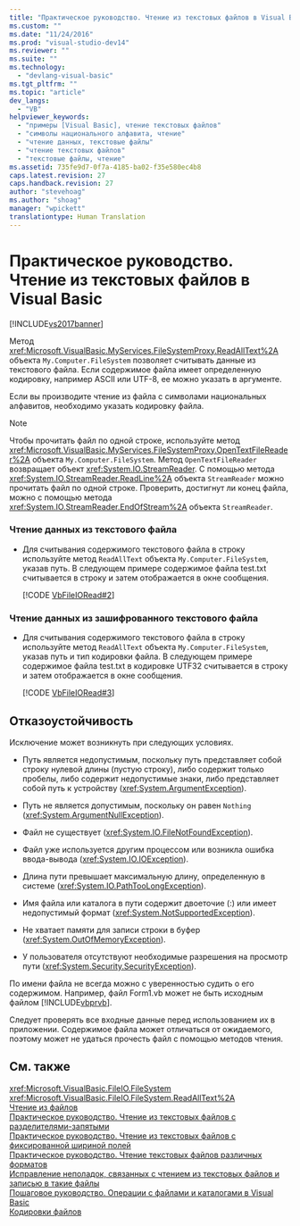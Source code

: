 ```yaml
---
title: "Практическое руководство. Чтение из текстовых файлов в Visual Basic | Microsoft Docs"
ms.custom: ""
ms.date: "11/24/2016"
ms.prod: "visual-studio-dev14"
ms.reviewer: ""
ms.suite: ""
ms.technology: 
  - "devlang-visual-basic"
ms.tgt_pltfrm: ""
ms.topic: "article"
dev_langs: 
  - "VB"
helpviewer_keywords: 
  - "примеры [Visual Basic], чтение текстовых файлов"
  - "символы национального алфавита, чтение"
  - "чтение данных, текстовые файлы"
  - "чтение текстовых файлов"
  - "текстовые файлы, чтение"
ms.assetid: 735fe9d7-0f7a-4185-ba02-f35e580ec4b8
caps.latest.revision: 27
caps.handback.revision: 27
author: "stevehoag"
ms.author: "shoag"
manager: "wpickett"
translationtype: Human Translation
---
```

# Практическое руководство. Чтение из текстовых файлов в Visual Basic
[!INCLUDE[vs2017banner](../../../../csharp/includes/vs2017banner.md)]

Метод <xref:Microsoft.VisualBasic.MyServices.FileSystemProxy.ReadAllText%2A> объекта `My.Computer.FileSystem` позволяет считывать данные из текстового файла.  Если содержимое файла имеет определенную кодировку, например ASCII или UTF\-8, ее можно указать в аргументе.  
  
 Если вы производите чтение из файла с символами национальных алфавитов, необходимо указать кодировку файла.  
  
> [!NOTE]
>  Чтобы прочитать файл по одной строке, используйте метод <xref:Microsoft.VisualBasic.MyServices.FileSystemProxy.OpenTextFileReader%2A> объекта `My.Computer.FileSystem`.  Метод `OpenTextFileReader` возвращает объект <xref:System.IO.StreamReader>.  С помощью метода <xref:System.IO.StreamReader.ReadLine%2A> объекта `StreamReader` можно прочитать файл по одной строке.  Проверить, достигнут ли конец файла, можно с помощью метода <xref:System.IO.StreamReader.EndOfStream%2A> объекта `StreamReader`.  
  
### Чтение данных из текстового файла  
  
-   Для считывания содержимого текстового файла в строку используйте метод `ReadAllText` объекта `My.Computer.FileSystem`, указав путь.  В следующем примере содержимое файла test.txt считывается в строку и затем отображается в окне сообщения.  
  
     [!CODE [VbFileIORead#2](../CodeSnippet/VS_Snippets_VBCSharp/VbFileIORead#2)]  
  
### Чтение данных из зашифрованного текстового файла  
  
-   Для считывания содержимого текстового файла в строку используйте метод `ReadAllText` объекта `My.Computer.FileSystem`, указав путь и тип кодировки файла.  В следующем примере содержимое файла test.txt в кодировке UTF32 считывается в строку и затем отображается в окне сообщения.  
  
     [!CODE [VbFileIORead#3](../CodeSnippet/VS_Snippets_VBCSharp/VbFileIORead#3)]  
  
## Отказоустойчивость  
 Исключение может возникнуть при следующих условиях.  
  
-   Путь является недопустимым, поскольку путь представляет собой строку нулевой длины \(пустую строку\), либо содержит только пробелы, либо содержит недопустимые знаки, либо представляет собой путь к устройству \(<xref:System.ArgumentException>\).  
  
-   Путь не является допустимым, поскольку он равен `Nothing` \(<xref:System.ArgumentNullException>\).  
  
-   Файл не существует \(<xref:System.IO.FileNotFoundException>\).  
  
-   Файл уже используется другим процессом или возникла ошибка ввода\-вывода \(<xref:System.IO.IOException>\).  
  
-   Длина пути превышает максимальную длину, определенную в системе \(<xref:System.IO.PathTooLongException>\).  
  
-   Имя файла или каталога в пути содержит двоеточие \(:\) или имеет недопустимый формат \(<xref:System.NotSupportedException>\).  
  
-   Не хватает памяти для записи строки в буфер \(<xref:System.OutOfMemoryException>\).  
  
-   У пользователя отсутствуют необходимые разрешения на просмотр пути \(<xref:System.Security.SecurityException>\).  
  
 По имени файла не всегда можно с уверенностью судить о его содержимом.  Например, файл Form1.vb может не быть исходным файлом [!INCLUDE[vbprvb](../../../../csharp/programming-guide/concepts/linq/includes/vbprvb_md.md)].  
  
 Следует проверять все входные данные перед использованием их в приложении.  Содержимое файла может отличаться от ожидаемого, поэтому может не удаться прочесть файл с помощью методов чтения.  
  
## См. также  
 <xref:Microsoft.VisualBasic.FileIO.FileSystem>   
 <xref:Microsoft.VisualBasic.FileIO.FileSystem.ReadAllText%2A>   
 [Чтение из файлов](../../../../visual-basic/developing-apps/programming/drives-directories-files/reading-from-files.md)   
 [Практическое руководство. Чтение из текстовых файлов с разделителями\-запятыми](../../../../visual-basic/developing-apps/programming/drives-directories-files/how-to-read-from-comma-delimited-text-files.md)   
 [Практическое руководство. Чтение из текстовых файлов с фиксированной шириной полей](../../../../visual-basic/developing-apps/programming/drives-directories-files/how-to-read-from-fixed-width-text-files.md)   
 [Практическое руководство. Чтение текстовых файлов различных форматов](../../../../visual-basic/developing-apps/programming/drives-directories-files/how-to-read-from-text-files-with-multiple-formats.md)   
 [Исправление неполадок, связанных с чтением из текстовых файлов и записью в такие файлы](../../../../visual-basic/developing-apps/programming/drives-directories-files/troubleshooting-reading-from-and-writing-to-text-files.md)   
 [Пошаговое руководство. Операции с файлами и каталогами в Visual Basic](../../../../visual-basic/developing-apps/programming/drives-directories-files/walkthrough-manipulating-files-and-directories.md)   
 [Кодировки файлов](../../../../visual-basic/developing-apps/programming/drives-directories-files/file-encodings.md)
